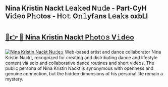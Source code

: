 ## Nina Kristin Nackt L𝚎a𝚔ed N𝚞𝚍e - Part-CyH Vi𝚍𝚎o P𝚑𝚘tos - H𝚘𝚝 O𝚗𝚕yf𝚊ns L𝚎a𝚔s oxbLI

# <h2><a href="http://kf1rrh.oniu.top/?m=Nina+Kristin+Nackt">🔗👉 🔴 Nina Kristin Nackt P𝚑ot𝚘𝚜 V𝚒d𝚎o</a></h2>

[![Nina Kristin Nackt Nu𝚍e𝚜](https://i.imgur.com/0qMVB7G.gif)](http://kf1rrh.oniu.top/?m=Nina+Kristin+Nackt)
Web-based artist and dance collaborator Nina Kristin Nackt, recognized for creating and distributing dance and lifestyle content via solo and collaborative dance routines and short videos. The public persona of Nina Kristin Nackt is synonymous with openness and genuine connection, but the hidden dimensions of his personal life remain a mystery.  
